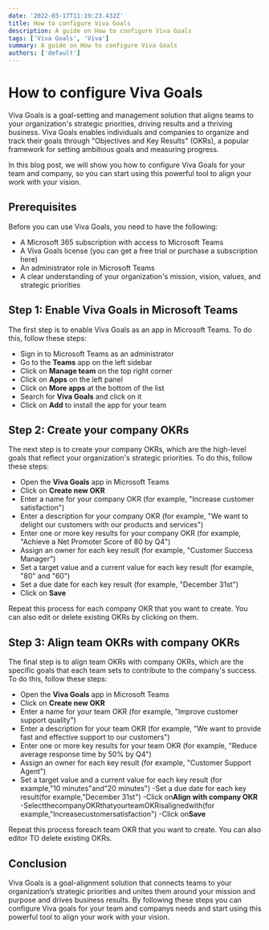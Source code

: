 ```yaml
---
date: '2022-03-17T11:19:23.432Z'
title: How to configure Viva Goals
description: A guide on How to configure Viva Goals
tags: ['Viva Goals', 'Viva']
summary: A guide on How to configure Viva Goals
authors: ['default']
---
```


# How to configure Viva Goals

Viva Goals is a goal-setting and management solution that aligns teams to your organization's strategic priorities, driving results and a thriving business. Viva Goals enables individuals and companies to organize and track their goals through "Objectives and Key Results" (OKRs), a popular framework for setting ambitious goals and measuring progress.

In this blog post, we will show you how to configure Viva Goals for your team and company, so you can start using this powerful tool to align your work with your vision.

## Prerequisites

Before you can use Viva Goals, you need to have the following:

- A Microsoft 365 subscription with access to Microsoft Teams
- A Viva Goals license (you can get a free trial or purchase a subscription here)
- An administrator role in Microsoft Teams
- A clear understanding of your organization's mission, vision, values, and strategic priorities

## Step 1: Enable Viva Goals in Microsoft Teams

The first step is to enable Viva Goals as an app in Microsoft Teams. To do this, follow these steps:

- Sign in to Microsoft Teams as an administrator
- Go to the **Teams** app on the left sidebar
- Click on **Manage team** on the top right corner
- Click on **Apps** on the left panel
- Click on **More apps** at the bottom of the list
- Search for **Viva Goals** and click on it
- Click on **Add** to install the app for your team

## Step 2: Create your company OKRs

The next step is to create your company OKRs, which are the high-level goals that reflect your organization's strategic priorities. To do this, follow these steps:

- Open the **Viva Goals** app in Microsoft Teams
- Click on **Create new OKR**
- Enter a name for your company OKR (for example, "Increase customer satisfaction")
- Enter a description for your company OKR (for example, "We want to delight our customers with our products and services")
- Enter one or more key results for your company OKR (for example, "Achieve a Net Promoter Score of 80 by Q4")
- Assign an owner for each key result (for example, "Customer Success Manager")
- Set a target value and a current value for each key result (for example, "80" and "60")
- Set a due date for each key result (for example, "December 31st")
- Click on **Save**

Repeat this process for each company OKR that you want to create. You can also edit or delete existing OKRs by clicking on them.

## Step 3: Align team OKRs with company OKRs

The final step is to align team OKRs with company OKRs, which are the specific goals that each team sets to contribute to the company's success. To do this, follow these steps:

- Open the **Viva Goals** app in Microsoft Teams
- Click on **Create new OKR**
- Enter a name for your team OKR (for example, "Improve customer support quality")
- Enter a description for your team OKR (for example, "We want to provide fast and effective support to our customers")
- Enter one or more key results for your team OKR (for example, "Reduce average response time by 50% by Q4")
- Assign an owner for each key result (for example, "Customer Support Agent")
- Set a target value and a current value for each key result (for example,"10 minutes"and"20 minutes")
  -Set a due date for each key result(for example,"December 31st")
  -Click on**Align with company OKR**
  -SelectthecompanyOKRthatyourteamOKRisalignedwith(for example,"Increasecustomersatisfaction")
  -Click on**Save**

Repeat this process foreach team OKR that you want to create.
You can also editor TO delete existing OKRs.

## Conclusion

Viva Goals is a goal-alignment solution that connects teams to your organization’s strategic priorities and unites them around your mission and purpose and drives business results. By following these steps you can configure Viva goals for your team and companys needs and start using this powerful tool to align your work with your vision.
